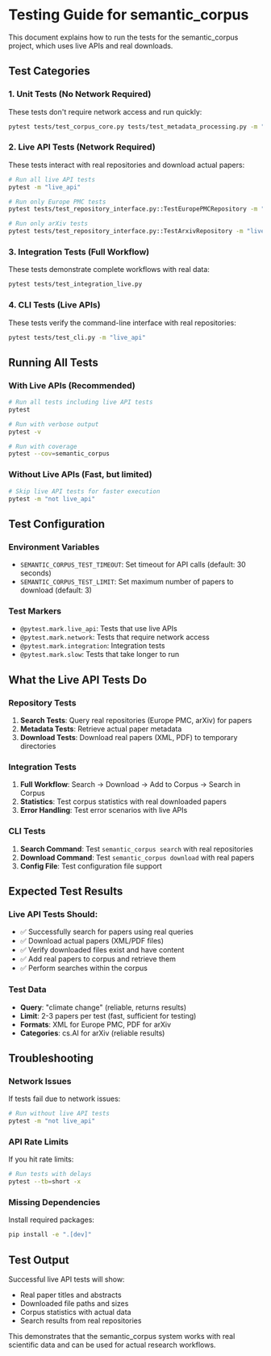 # Testing Guide for semantic_corpus

This document explains how to run the tests for the semantic_corpus project, which uses live APIs and real downloads.

## Test Categories

### 1. Unit Tests (No Network Required)
These tests don't require network access and run quickly:
```bash
pytest tests/test_corpus_core.py tests/test_metadata_processing.py -m "not live_api"
```

### 2. Live API Tests (Network Required)
These tests interact with real repositories and download actual papers:
```bash
# Run all live API tests
pytest -m "live_api"

# Run only Europe PMC tests
pytest tests/test_repository_interface.py::TestEuropePMCRepository -m "live_api"

# Run only arXiv tests
pytest tests/test_repository_interface.py::TestArxivRepository -m "live_api"
```

### 3. Integration Tests (Full Workflow)
These tests demonstrate complete workflows with real data:
```bash
pytest tests/test_integration_live.py
```

### 4. CLI Tests (Live APIs)
These tests verify the command-line interface with real repositories:
```bash
pytest tests/test_cli.py -m "live_api"
```

## Running All Tests

### With Live APIs (Recommended)
```bash
# Run all tests including live API tests
pytest

# Run with verbose output
pytest -v

# Run with coverage
pytest --cov=semantic_corpus
```

### Without Live APIs (Fast, but limited)
```bash
# Skip live API tests for faster execution
pytest -m "not live_api"
```

## Test Configuration

### Environment Variables
- `SEMANTIC_CORPUS_TEST_TIMEOUT`: Set timeout for API calls (default: 30 seconds)
- `SEMANTIC_CORPUS_TEST_LIMIT`: Set maximum number of papers to download (default: 3)

### Test Markers
- `@pytest.mark.live_api`: Tests that use live APIs
- `@pytest.mark.network`: Tests that require network access
- `@pytest.mark.integration`: Integration tests
- `@pytest.mark.slow`: Tests that take longer to run

## What the Live API Tests Do

### Repository Tests
1. **Search Tests**: Query real repositories (Europe PMC, arXiv) for papers
2. **Metadata Tests**: Retrieve actual paper metadata
3. **Download Tests**: Download real papers (XML, PDF) to temporary directories

### Integration Tests
1. **Full Workflow**: Search → Download → Add to Corpus → Search in Corpus
2. **Statistics**: Test corpus statistics with real downloaded papers
3. **Error Handling**: Test error scenarios with live APIs

### CLI Tests
1. **Search Command**: Test `semantic_corpus search` with real repositories
2. **Download Command**: Test `semantic_corpus download` with real papers
3. **Config File**: Test configuration file support

## Expected Test Results

### Live API Tests Should:
- ✅ Successfully search for papers using real queries
- ✅ Download actual papers (XML/PDF files)
- ✅ Verify downloaded files exist and have content
- ✅ Add real papers to corpus and retrieve them
- ✅ Perform searches within the corpus

### Test Data
- **Query**: "climate change" (reliable, returns results)
- **Limit**: 2-3 papers per test (fast, sufficient for testing)
- **Formats**: XML for Europe PMC, PDF for arXiv
- **Categories**: cs.AI for arXiv (reliable results)

## Troubleshooting

### Network Issues
If tests fail due to network issues:
```bash
# Run without live API tests
pytest -m "not live_api"
```

### API Rate Limits
If you hit rate limits:
```bash
# Run tests with delays
pytest --tb=short -x
```

### Missing Dependencies
Install required packages:
```bash
pip install -e ".[dev]"
```

## Test Output

Successful live API tests will show:
- Real paper titles and abstracts
- Downloaded file paths and sizes
- Corpus statistics with actual data
- Search results from real repositories

This demonstrates that the semantic_corpus system works with real scientific data and can be used for actual research workflows.
